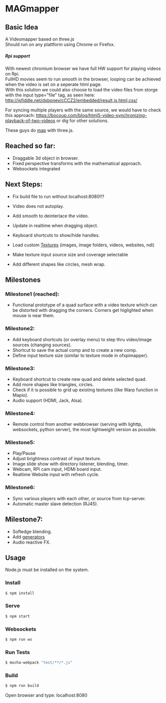 # MAGmapper
## Basic Idea
A Videomapper based on three.js</br>
Should run on any plattform using Chrome or Firefox.


##### Rpi support
With newest chromium browser we have full HW support for playing videos on Rpi.</br>
FullHD movies seem to run smooth in the browser, looping can be achieved when the video is set on a seperate html page. </br>
With this solution we could also choose to load the video files from storge with the input type="file" tag, as seen here: http://jsfiddle.net/dsbonev/cCCZ2/embedded/result,js,html,css/  </br>

For syncing multiple players with the same source, we would have to check this approach: https://bocoup.com/blog/html5-video-synchronizing-playback-of-two-videos or dig for other solutions.

These guys do [map](http://www.floz.fr/Tsuki8Projection-mapping-in-Japan) with three.js. 


## Reached so far:

- Draggable 3d object in browser.
- Fixed perspective transforms with the mathematical approach.
- Websockets integrated


## Next Steps:

- Fix build file to run without localhost:8080!!?
- Video does not autoplay.
- Add smooth to deinterlace the video.
- Update in realtime when dragging object.
- Keyboard shortcuts to show/hide handles.

- Load custom [Textures](https://threejs.org/docs/#api/textures/VideoTexture) (images, image folders, videos, websites, ndi)
- Make texture input source size and coverage selectable
- Add different shapes like circles, mesh wrap.

## Milestones
### Milestone1 (reached):
- Functional prototype of a quad surface with a video texture which can be distorted with dragging the corners. Corners get higlighted when mouse is near them.


### Milestone2:
- Add keyboard shortcuts (or overlay menu) to step thru video/image sources (changing sources).
- Shortcut to save the actual comp and to create a new comp.
- Define input texture size (similar to texture mode in ofxpimapper).

### Milestone3:
- Keyboard shortcut to create new quad and delete selected quad.
- Add more shapes like triangles, circles.
- Check if it is possible to grid up existing textures (like Warp function in  Mapio).
- Audio support (HDMI, Jack, Alsa).

### Milestone4:
- Remote control from another webbrowser (serving with lighttp, websockets, python server), the most lightweight version as possible.

### Milestone5:
- Play/Pause
- Adjust brightness contrast of input texture.
- Image slide show with directory listener, blending, timer.
- Webcam, RPi cam input, HDMi board input.
- Realtime Website input with refresh cycle.

### Milestone6:
- Sync various players with each other, or source from tcp-server.
- Automatic master slave detection (RJ45).

## Milestone7:
- Softedge blending.
- Add [generators](https://threejs.org/examples/?q=partic#canvas_particles_sprites)
- Audio reactive FX.


## Usage

Node.js must be installed on the system.

### Install
```sh
$ npm install
```

### Serve
```sh
$ npm start
```

### Websockets
```sh
$ npm run ws
```


### Run Tests
```sh
$ mocha-webpack "test/**/*.js"
```


### Build
```sh
$ npm run build
```

Open browser and type: localhost:8080
